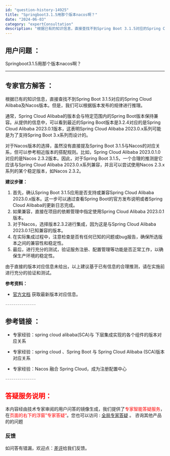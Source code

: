 ```yaml
---
id: "question-history-14925"
title: "Springboot3.1.5用那个版本nacos啊？"
date: "2024-06-03"
category: "expertConsultation"
description: "根据已有的知识信息，直接查找不到Spring Boot 3.1.5对应的Spring Cloud Alibaba及Nacos版本。但是，我们可以根据版本发布的规律进行推理。通常，Spring Cloud Alibaba的版本会与特定范围内的Spring Boot版本保持兼容。从提供的信息中，可以看到"
---
```


## 用户问题 ： 
 Springboot3.1.5用那个版本nacos啊？  

---------------
## 专家官方解答 ：

根据已有的知识信息，直接查找不到Spring Boot 3.1.5对应的Spring Cloud Alibaba及Nacos版本。但是，我们可以根据版本发布的规律进行推理。

通常，Spring Cloud Alibaba的版本会与特定范围内的Spring Boot版本保持兼容。从提供的信息中，可以看到最近的Spring Boot版本是3.2.4对应的是Spring Cloud Alibaba 2023.0.1版本，这表明Spring Cloud Alibaba 2023.0.x系列可能是为了支持Spring Boot 3.x系列而设计的。

对于Nacos版本的选择，虽然没有直接提及Spring Boot 3.1.5与Nacos的对应关系，但可以参考相近版本的搭配规则。比如，Spring Cloud Alibaba 2023.0.1.0对应的是Nacos 2.3.2版本。因此，对于Spring Boot 3.1.5，一个合理的推测是它应该与Spring Cloud Alibaba 2023.0.x系列兼容，并且可以尝试使用Nacos 2.3.x系列的某个稳定版本，如Nacos 2.3.2。

**建议步骤：**
1. 首先，确认Spring Boot 3.1.5应用是否支持或兼容Spring Cloud Alibaba 2023.0.x版本。这一步可以通过查看Spring Boot的官方发布说明或者Spring Cloud Alibaba的更新日志完成。
2. 如果兼容，直接在项目的依赖管理中指定使用Spring Cloud Alibaba 2023.0.1版本。
3. 对于Nacos，选择版本2.3.2进行集成，因为这是与Spring Cloud Alibaba 2023.0.1已知兼容的版本。
4. 在实际集成过程中，注意检查是否有任何已知的问题或bug报告，确保所选版本之间的兼容性和稳定性。
5. 最后，进行充分的测试，验证服务注册、配置管理等功能是否正常工作，以确保生产环境的稳定性。

由于直接的版本对应信息未给出，以上建议基于已有信息的合理推测，请在实施前进行充分的验证和测试。

**参考资料：**
- [官方文档](https://sca.aliyun.com/docs/2023/overview/version-explain/) 获取最新版本对应信息。


<font color="#949494">---------------</font> 


## 参考链接 ：

* 专家经验：spring cloud alibaba(SCA)与 下层集成实现的各个组件的版本对应关系 
 
 * 专家经验：spring cloud 、Spring Boot 与 Spring Cloud Alibaba (SCA)版本对应关系 
 
 * 专家经验：Nacos 融合 Spring Cloud，成为注册配置中心 


 <font color="#949494">---------------</font> 
 


## <font color="#FF0000">答疑服务说明：</font> 

本内容经由技术专家审阅的用户问答的镜像生成，我们提供了<font color="#FF0000">专家智能答疑服务</font>，在<font color="#FF0000">页面的右下的浮窗”专家答疑“</font>。您也可以访问 : [全局专家答疑](https://answer.opensource.alibaba.com/docs/intro) 。 咨询其他产品的的问题

### 反馈
如问答有错漏，欢迎点：[差评](https://ai.nacos.io/user/feedbackByEnhancerGradePOJOID?enhancerGradePOJOId=14926)给我们反馈。
